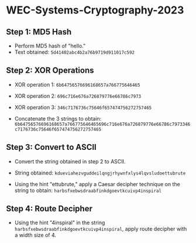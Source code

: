 # WEC-Systems-Cryptography-2023

## Step 1: MD5 Hash

- Perform MD5 hash of "hello."
- Text obtained: `5d41402abc4b2a76b9719d911017c592`

## Step 2: XOR Operations

- XOR operation 1: `6b64756576696168657a766775646465`
- XOR operation 2: `696c716e676a726879776e66786c7973`
- XOR operation 3: `346c7176736c75646f657474756272757465`

- Concatenate the 3 strings to obtain: `6b64756576696168657a766775646465696c716e676a726879776e66786c7973346c7176736c75646f657474756272757465`

## Step 3: Convert to ASCII

- Convert the string obtained in step 2 to ASCII.
- String obtained: `kdueviahezvguddeilqngjrhywnfxlys4lqvsludoettubrute`

- Using the hint "ettubrute," apply a Caesar decipher technique on the string to obtain: `harbsfxebwsdraabfinkdgoevtkcuivp4inspiral`

## Step 4: Route Decipher

- Using the hint "4inspiral" in the string `harbsfxebwsdraabfinkdgoevtkcuivp4inspiral`, apply route decipher with a width size of 4.


